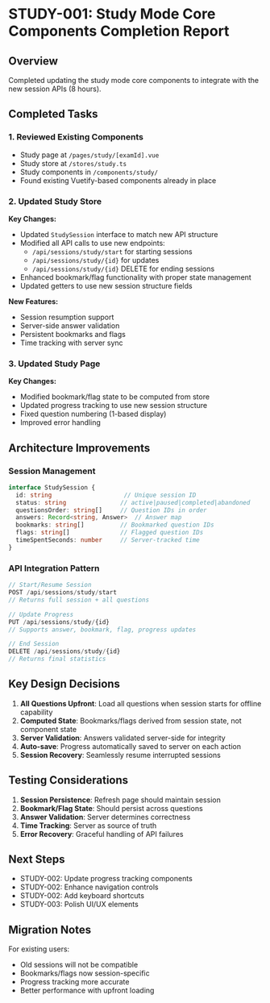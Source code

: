 # STUDY-001: Study Mode Core Components Completion Report

## Overview

Completed updating the study mode core components to integrate with the new session APIs (8 hours).

## Completed Tasks

### 1. Reviewed Existing Components
- Study page at `/pages/study/[examId].vue`
- Study store at `/stores/study.ts`
- Study components in `/components/study/`
- Found existing Vuetify-based components already in place

### 2. Updated Study Store

**Key Changes:**
- Updated `StudySession` interface to match new API structure
- Modified all API calls to use new endpoints:
  - `/api/sessions/study/start` for starting sessions
  - `/api/sessions/study/{id}` for updates
  - `/api/sessions/study/{id}` DELETE for ending sessions
- Enhanced bookmark/flag functionality with proper state management
- Updated getters to use new session structure fields

**New Features:**
- Session resumption support
- Server-side answer validation
- Persistent bookmarks and flags
- Time tracking with server sync

### 3. Updated Study Page

**Key Changes:**
- Modified bookmark/flag state to be computed from store
- Updated progress tracking to use new session structure
- Fixed question numbering (1-based display)
- Improved error handling

## Architecture Improvements

### Session Management
```typescript
interface StudySession {
  id: string                    // Unique session ID
  status: string               // active|paused|completed|abandoned
  questionsOrder: string[]     // Question IDs in order
  answers: Record<string, Answer>  // Answer map
  bookmarks: string[]          // Bookmarked question IDs
  flags: string[]              // Flagged question IDs
  timeSpentSeconds: number     // Server-tracked time
}
```

### API Integration Pattern
```typescript
// Start/Resume Session
POST /api/sessions/study/start
// Returns full session + all questions

// Update Progress
PUT /api/sessions/study/{id}
// Supports answer, bookmark, flag, progress updates

// End Session
DELETE /api/sessions/study/{id}
// Returns final statistics
```

## Key Design Decisions

1. **All Questions Upfront**: Load all questions when session starts for offline capability
2. **Computed State**: Bookmarks/flags derived from session state, not component state
3. **Server Validation**: Answers validated server-side for integrity
4. **Auto-save**: Progress automatically saved to server on each action
5. **Session Recovery**: Seamlessly resume interrupted sessions

## Testing Considerations

1. **Session Persistence**: Refresh page should maintain session
2. **Bookmark/Flag State**: Should persist across questions
3. **Answer Validation**: Server determines correctness
4. **Time Tracking**: Server as source of truth
5. **Error Recovery**: Graceful handling of API failures

## Next Steps

- STUDY-002: Update progress tracking components
- STUDY-002: Enhance navigation controls
- STUDY-002: Add keyboard shortcuts
- STUDY-003: Polish UI/UX elements

## Migration Notes

For existing users:
- Old sessions will not be compatible
- Bookmarks/flags now session-specific
- Progress tracking more accurate
- Better performance with upfront loading